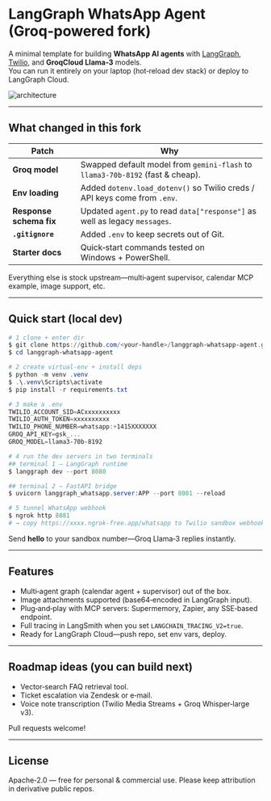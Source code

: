 # LangGraph WhatsApp Agent (Groq‑powered fork)

A minimal template for building **WhatsApp AI agents** with [LangGraph](https://github.com/langchain-ai/langgraph), [Twilio](https://www.twilio.com/whatsapp), and **GroqCloud Llama‑3** models.  
You can run it entirely on your laptop (hot‑reload dev stack) or deploy to LangGraph Cloud.

![architecture](./docs/app_architecture_v0.1.0.png)

---

## What changed in this fork

| Patch | Why |
|-------|-----|
| **Groq model** | Swapped default model from `gemini‑flash` to `llama3‑70b‑8192` (fast & cheap). |
| **Env loading** | Added `dotenv.load_dotenv()` so Twilio creds / API keys come from `.env`. |
| **Response schema fix** | Updated `agent.py` to read `data["response"]` as well as legacy `messages`. |
| **`.gitignore`** | Added `.env` to keep secrets out of Git. |
| **Starter docs** | Quick‑start commands tested on Windows + PowerShell. |

Everything else is stock upstream—multi‑agent supervisor, calendar MCP example, image support, etc.

---

## Quick start (local dev)

```powershell
# 1 clone + enter dir
$ git clone https://github.com/<your-handle>/langgraph-whatsapp-agent.git
$ cd langgraph-whatsapp-agent

# 2 create virtual‑env + install deps
$ python -m venv .venv
$ .\.venv\Scripts\activate
$ pip install -r requirements.txt

# 3 make a .env
TWILIO_ACCOUNT_SID=ACxxxxxxxxxx
TWILIO_AUTH_TOKEN=xxxxxxxxxx
TWILIO_PHONE_NUMBER=whatsapp:+1415XXXXXXX
GROQ_API_KEY=gsk_...
GROQ_MODEL=llama3-70b-8192

# 4 run the dev servers in two terminals
## terminal 1 – LangGraph runtime
$ langgraph dev --port 8080

## terminal 2 – FastAPI bridge
$ uvicorn langgraph_whatsapp.server:APP --port 8081 --reload

# 5 tunnel WhatsApp webhook
$ ngrok http 8081
# → copy https://xxxx.ngrok-free.app/whatsapp to Twilio sandbox webhook
```

Send **hello** to your sandbox number—Groq Llama‑3 replies instantly.

---

## Features

* Multi‑agent graph (calendar agent + supervisor) out of the box.
* Image attachments supported (base64‑encoded in LangGraph input).
* Plug‑and‑play with MCP servers: Supermemory, Zapier, any SSE‑based endpoint.
* Full tracing in LangSmith when you set `LANGCHAIN_TRACING_V2=true`.
* Ready for LangGraph Cloud—push repo, set env vars, deploy.

---

## Roadmap ideas (you can build next)

* Vector‑search FAQ retrieval tool.
* Ticket escalation via Zendesk or e‑mail.
* Voice note transcription (Twilio Media Streams + Groq Whisper‑large v3).

Pull requests welcome!

---

## License

Apache‑2.0 — free for personal & commercial use. Please keep attribution in derivative public repos.

